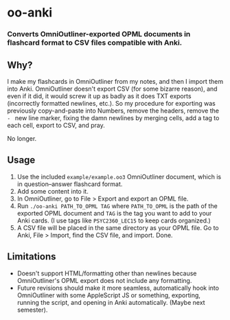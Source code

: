 # oo-anki

### Converts OmniOutliner-exported OPML documents in flashcard format to CSV files compatible with Anki.

## Why?

I make my flashcards in OmniOutliner from my notes, and then I import them into Anki. OmniOutliner doesn't export CSV (for some bizarre reason), and even if it did, it would screw it up as badly as it does TXT exports (incorrectly formatted newlines, etc.). So my procedure for exporting was previously copy-and-paste into Numbers, remove the headers, remove the `- ` new line marker, fixing the damn newlines by merging cells, add a tag to each cell, export to CSV, and pray.

No longer.

## Usage

1. Use the included `example/example.oo3` OmniOutliner document, which is in question–answer flashcard format.
2. Add some content into it.
3. In OmniOutliner, go to File > Export and export an OPML file.
4. Run `./oo-anki PATH_TO_OPML TAG` where `PATH_TO_OPML` is the path of the exported OPML document and `TAG` is the tag you want to add to your Anki cards. (I use tags like `PSYC2360_LEC15` to keep cards organized.)
5. A CSV file will be placed in the same directory as your OPML file. Go to Anki, File > Import, find the CSV file, and import. Done.

## Limitations

- Doesn't support HTML/formatting other than newlines because OmniOutliner's OPML export does not include any formatting.
- Future revisions should make it more seamless, automatically hook into OmniOutliner with some AppleScript JS or something, exporting, running the script, and opening in Anki automatically. (Maybe next semester).